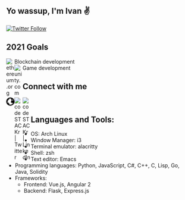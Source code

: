 ## Yo wassup, I'm Ivan ✌️

[![Twitter Follow](https://img.shields.io/twitter/follow/itrajkov99?color=1DA1F2&logo=twitter&style=for-the-badge)](https://twitter.com/intent/follow?original_referer=https%3A%2F%2Fgithub.com%2Fitrajkov&screen_name=itrajkov99)

## 2021 Goals
<img align="left" alt="ethereum.org" width="22px" src="https://upload.wikimedia.org/wikipedia/commons/thumb/6/6f/Ethereum-icon-purple.svg/1200px-Ethereum-icon-purple.svg.png"/> Blockchain development
<br/>
<img align="left" alt="unity.com" width="22px" src="https://cdn.freebiesupply.com/logos/large/2x/unity-69-logo-png-transparent.png" /> Game development 
<br/>

## Connect with me

[<img align="left" alt="codeSTACKr.com" width="22px" src="https://raw.githubusercontent.com/iconic/open-iconic/master/svg/globe.svg" />][website]
[<img align="left" alt="codeSTACKr | Twitter" width="22px" src="https://cdn.jsdelivr.net/npm/simple-icons@v3/icons/twitter.svg" />][twitter]
[<img align="left" alt="codeSTACKr | LinkedIn" width="22px" src="https://cdn.jsdelivr.net/npm/simple-icons@v3/icons/linkedin.svg" />][linkedin]

<br/>

## Languages and Tools:
  - OS: Arch Linux
  - Window Manager: i3
  - Terminal emulator: alacritty
  - Shell: zsh
  - Text editor: Emacs
  - Programming languages: Python, JavaScript, C#, C++, C, Lisp, Go, Java, Solidity
  - Frameworks:
    - Frontend: Vue.js, Angular 2
    - Backend: Flask, Express.js

     
[website]: https://trajkov.tech
[twitter]: https://twitter.com/itrajkov99
[linkedin]: https://linkedin.com/in/itrajkov
